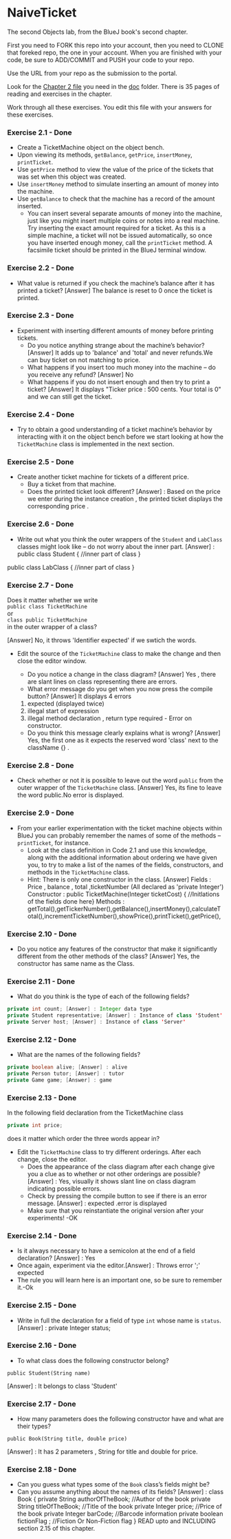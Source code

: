 # NaiveTicket

The second Objects lab, from the BlueJ book's second chapter.

First you need to FORK this repo into your account, then you need to CLONE that foreked repo, the one in your account. 
When you are finished with your code, be sure to ADD/COMMIT and PUSH your code to your repo.

Use the URL from your repo as the submission to the portal. 

Look for the [Chapter 2 file](./doc/BlueJ-objects-first-ch2.pdf) you need in the [doc](./doc) folder.
There is 35 pages of reading and exercises in the chapter.

Work through all these exercises. You edit this file with your answers for these exercises.

### Exercise 2.1 - Done
* Create a TicketMachine object on the object bench.
* Upon viewing its methods, `getBalance`, `getPrice`, `insertMoney`, `printTicket`.
* Use `getPrice` method to view the value of the price of the tickets that was set when this object was created.
* Use `insertMoney` method to simulate inserting an amount of money into the machine.
* Use `getBalance` to check that the machine has a record of the amount inserted.
	* You can insert several separate amounts of money into the machine, just like you might insert multiple coins or notes into a real machine. Try inserting the exact amount required for a ticket. As this is a simple machine, a ticket will not be issued automatically, so once you have inserted enough money, call the `printTicket` method. A facsimile ticket should be printed in the BlueJ terminal window.

### Exercise 2.2 - Done
* What value is returned if you check the machine’s balance after it has printed a ticket?
[Answer] The balance is reset to 0 once the ticket is printed.

### Exercise 2.3 - Done
* Experiment with inserting different amounts of money before printing tickets.
	* Do you notice anything strange about the machine’s behavior? [Answer] It adds up to 'balance' and 'total' and never refunds.We can buy ticket on not matching to price.
	* What happens if you insert too much money into the machine – do you receive any refund? [Answer]  No
	* What happens if you do not insert enough and then try to print a ticket? [Answer]  It displays "Ticker price : 500 cents. Your total is 0" and we can still get the ticket.

### Exercise 2.4 - Done
* Try to obtain a good understanding of a ticket machine’s behavior by interacting with it on the object bench before we start looking at how the `TicketMachine` class is implemented in the next section.

### Exercise 2.5 - Done
* Create another ticket machine for tickets of a different price.
	* Buy a ticket from that machine.
	* Does the printed ticket look different?
[Answer] : Based on the price we enter during the instance creation , the printed ticket displays the corresponding price .

### Exercise 2.6 - Done
* Write out what you think the outer wrappers of the `Student` and `LabClass` classes might look like – do not worry about the inner part.
[Answer] : 
public class Student 
{
//inner part of class
}

public class LabClass
{
//inner part of class
}

### Exercise 2.7 - Done
Does it matter whether we write<br>
`public class TicketMachine`<br>
or<br>
`class public TicketMachine`<br>
in the outer wrapper of a class?

[Answer] No, it throws 'Identifier expected' if we swtich the words.

* Edit the source of the `TicketMachine` class to make the change and then close the editor window.
	* Do you notice a change in the class diagram? [Answer] Yes , there are slant lines on class representing there are errors.
	* What error message do you get when you now press the compile button? [Answer] It displays 4 errors 
	1) <Identifier> expected (displayed twice)
	2) illegal start of expression
	3) illegal method declaration , return type required - Error on constructor.

	* Do you think this message clearly explains what is wrong? [Answer] Yes, the first one as it expects the reserved word 'class' next to the className {} .

### Exercise 2.8 - Done
* Check whether or not it is possible to leave out the word `public` from the outer wrapper of the `TicketMachine` class.
[Answer] Yes, its fine to leave the word public.No error is displayed.

### Exercise 2.9 - Done
* From your earlier experimentation with the ticket machine objects within BlueJ you can probably remember the names of some of the methods – `printTicket`, for instance.
	* Look at the class definition in Code 2.1 and use this knowledge, along with the additional information about ordering we have given you, to try to make a list of the names of the fields, constructors, and methods in the `TicketMachine` class.
	* Hint: There is only one constructor in the class.
	[Answer]
	Fields : Price , balance , total ,ticketNumber (All declared as 'private Integer')
	Constructor : public TicketMachine(Integer ticketCost) { //Initlations of the fields done here}
	Methods : getTotal(),getTickerNumber(),getBalance(),insertMoney(),calculateTotal(),incrementTicketNumber(),showPrice(),printTicket(),getPrice(),

### Exercise 2.10 - Done
* Do you notice any features of the constructor that make it significantly different from the other methods of the class?
[Answer] Yes, the constructor has same name as the Class.
### Exercise 2.11 - Done 
* What do you think is the type of each of the following fields?

```java
private int count; [Answer] : Integer data type
private Student representative; [Answer] : Instance of class 'Student'
private Server host; [Answer] : Instance of class 'Server'
```

### Exercise 2.12 - Done
* What are the names of the following fields?

```java
private boolean alive; [Answer] : alive
private Person tutor; [Answer] : tutor 
private Game game; [Answer] : game
```
### Exercise 2.13 - Done

In the following field declaration from the TicketMachine class<br>

```java
private int price;
```
does it matter which order the three words appear in?
* Edit the `TicketMachine` class to try different orderings. After each change, close the editor.
	* Does the appearance of the class diagram after each change give you a clue as to whether or not other orderings are possible? [Answer] : Yes, visually it shows slant line on class diagram indicating possible errors.
	* Check by pressing the compile button to see if there is an error message. [Answer] : <Identifier> expected .error is displayed
	* Make sure that you reinstantiate the original version after your experiments! -OK

### Exercise 2.14 - Done
* Is it always necessary to have a semicolon at the end of a field declaration? [Answer] : Yes
* Once again, experiment via the editor.[Answer] : Throws error ';' expected
* The rule you will learn here is an important one, so be sure to remember it.-Ok


### Exercise 2.15 - Done
* Write in full the declaration for a field of type `int` whose name is `status`.
[Answer] : private Integer status;

### Exercise 2.16 - Done
* To what class does the following constructor belong?
```
public Student(String name)
```
[Answer] : It belongs to class 'Student'
### Exercise 2.17 - Done
* How many parameters does the following constructor have and what are their types?
```
public Book(String title, double price)
```
[Answer] : It has 2 parameters , String for title and double for price.

### Exercise 2.18 - Done
* Can you guess what types some of the `Book` class’s fields might be?
* Can you assume anything about the names of its fields?
[Answer] :
class Book
{
	private String authorOfTheBook; //Author of the book
	private String titleOfTheBook; //Title of the book
	private Integer price; //Price of the book
	private Integer barCode; //Barcode information
	private boolean fictionFlag ; //Fiction Or Non-Fiction flag
}
READ upto and INCLUDING section 2.15 of this chapter.
